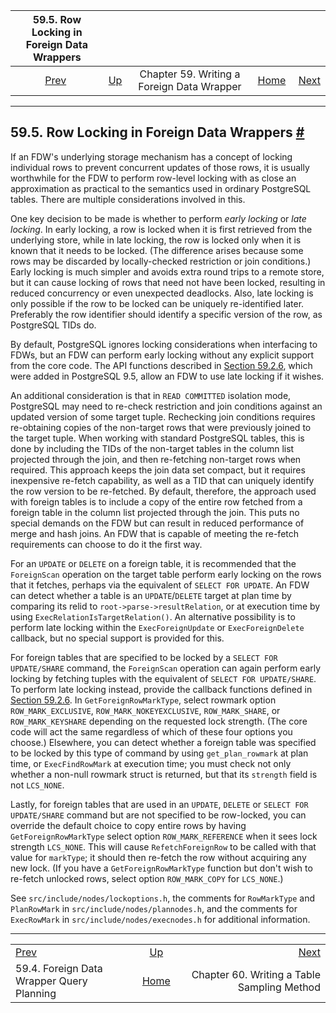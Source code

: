 <!--?xml version="1.0" encoding="UTF-8" standalone="no"?-->

|               59.5. Row Locking in Foreign Data Wrappers               |                                                                    |                                            |                                                       |                                                                                |
| :--------------------------------------------------------------------: | :----------------------------------------------------------------- | :----------------------------------------: | ----------------------------------------------------: | -----------------------------------------------------------------------------: |
| [Prev](fdw-planning.html "59.4. Foreign Data Wrapper Query Planning")  | [Up](fdwhandler.html "Chapter 59. Writing a Foreign Data Wrapper") | Chapter 59. Writing a Foreign Data Wrapper | [Home](index.html "PostgreSQL 17devel Documentation") |  [Next](tablesample-method.html "Chapter 60. Writing a Table Sampling Method") |

***

## 59.5. Row Locking in Foreign Data Wrappers [#](#FDW-ROW-LOCKING)

If an FDW's underlying storage mechanism has a concept of locking individual rows to prevent concurrent updates of those rows, it is usually worthwhile for the FDW to perform row-level locking with as close an approximation as practical to the semantics used in ordinary PostgreSQL tables. There are multiple considerations involved in this.

One key decision to be made is whether to perform *early locking* or *late locking*. In early locking, a row is locked when it is first retrieved from the underlying store, while in late locking, the row is locked only when it is known that it needs to be locked. (The difference arises because some rows may be discarded by locally-checked restriction or join conditions.) Early locking is much simpler and avoids extra round trips to a remote store, but it can cause locking of rows that need not have been locked, resulting in reduced concurrency or even unexpected deadlocks. Also, late locking is only possible if the row to be locked can be uniquely re-identified later. Preferably the row identifier should identify a specific version of the row, as PostgreSQL TIDs do.

By default, PostgreSQL ignores locking considerations when interfacing to FDWs, but an FDW can perform early locking without any explicit support from the core code. The API functions described in [Section 59.2.6](fdw-callbacks.html#FDW-CALLBACKS-ROW-LOCKING "59.2.6. FDW Routines for Row Locking"), which were added in PostgreSQL 9.5, allow an FDW to use late locking if it wishes.

An additional consideration is that in `READ COMMITTED` isolation mode, PostgreSQL may need to re-check restriction and join conditions against an updated version of some target tuple. Rechecking join conditions requires re-obtaining copies of the non-target rows that were previously joined to the target tuple. When working with standard PostgreSQL tables, this is done by including the TIDs of the non-target tables in the column list projected through the join, and then re-fetching non-target rows when required. This approach keeps the join data set compact, but it requires inexpensive re-fetch capability, as well as a TID that can uniquely identify the row version to be re-fetched. By default, therefore, the approach used with foreign tables is to include a copy of the entire row fetched from a foreign table in the column list projected through the join. This puts no special demands on the FDW but can result in reduced performance of merge and hash joins. An FDW that is capable of meeting the re-fetch requirements can choose to do it the first way.

For an `UPDATE` or `DELETE` on a foreign table, it is recommended that the `ForeignScan` operation on the target table perform early locking on the rows that it fetches, perhaps via the equivalent of `SELECT FOR UPDATE`. An FDW can detect whether a table is an `UPDATE`/`DELETE` target at plan time by comparing its relid to `root->parse->resultRelation`, or at execution time by using `ExecRelationIsTargetRelation()`. An alternative possibility is to perform late locking within the `ExecForeignUpdate` or `ExecForeignDelete` callback, but no special support is provided for this.

For foreign tables that are specified to be locked by a `SELECT FOR UPDATE/SHARE` command, the `ForeignScan` operation can again perform early locking by fetching tuples with the equivalent of `SELECT FOR UPDATE/SHARE`. To perform late locking instead, provide the callback functions defined in [Section 59.2.6](fdw-callbacks.html#FDW-CALLBACKS-ROW-LOCKING "59.2.6. FDW Routines for Row Locking"). In `GetForeignRowMarkType`, select rowmark option `ROW_MARK_EXCLUSIVE`, `ROW_MARK_NOKEYEXCLUSIVE`, `ROW_MARK_SHARE`, or `ROW_MARK_KEYSHARE` depending on the requested lock strength. (The core code will act the same regardless of which of these four options you choose.) Elsewhere, you can detect whether a foreign table was specified to be locked by this type of command by using `get_plan_rowmark` at plan time, or `ExecFindRowMark` at execution time; you must check not only whether a non-null rowmark struct is returned, but that its `strength` field is not `LCS_NONE`.

Lastly, for foreign tables that are used in an `UPDATE`, `DELETE` or `SELECT FOR UPDATE/SHARE` command but are not specified to be row-locked, you can override the default choice to copy entire rows by having `GetForeignRowMarkType` select option `ROW_MARK_REFERENCE` when it sees lock strength `LCS_NONE`. This will cause `RefetchForeignRow` to be called with that value for `markType`; it should then re-fetch the row without acquiring any new lock. (If you have a `GetForeignRowMarkType` function but don't wish to re-fetch unlocked rows, select option `ROW_MARK_COPY` for `LCS_NONE`.)

See `src/include/nodes/lockoptions.h`, the comments for `RowMarkType` and `PlanRowMark` in `src/include/nodes/plannodes.h`, and the comments for `ExecRowMark` in `src/include/nodes/execnodes.h` for additional information.

***

|                                                                        |                                                                    |                                                                                |
| :--------------------------------------------------------------------- | :----------------------------------------------------------------: | -----------------------------------------------------------------------------: |
| [Prev](fdw-planning.html "59.4. Foreign Data Wrapper Query Planning")  | [Up](fdwhandler.html "Chapter 59. Writing a Foreign Data Wrapper") |  [Next](tablesample-method.html "Chapter 60. Writing a Table Sampling Method") |
| 59.4. Foreign Data Wrapper Query Planning                              |        [Home](index.html "PostgreSQL 17devel Documentation")       |                                    Chapter 60. Writing a Table Sampling Method |
